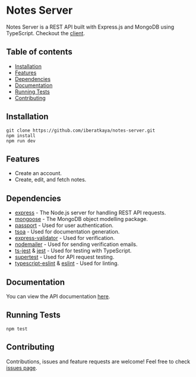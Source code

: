 # Notes Server

Notes Server is a REST API built with Express.js and MongoDB using TypeScript. Checkout the [client](https://github.com/iberatkaya/notes-app).

## Table of contents

- [Installation](#installation)
- [Features](#features)
- [Dependencies](#dependencies)
- [Documentation](#documentation)
- [Running Tests](#running-tests)
- [Contributing](#contributing)

## Installation

```
git clone https://github.com/iberatkaya/notes-server.git
npm install
npm run dev
```

## Features

- Create an account.
- Create, edit, and fetch notes.

## Dependencies

- [express](https://github.com/expressjs/express) - The Node.js server for handling REST API requests.
- [mongoose](https://github.com/Automattic/mongoose) - The MongoDB object modelling package.
- [passport](https://github.com/jaredhanson/passport) - Used for user authentication.
- [tsoa](https://github.com/lukeautry/tsoa) - Used for documentation generation.
- [express-validator](https://github.com/express-validator/express-validator) - Used for verification.
- [nodemailer](https://github.com/nodemailer/nodemailer) - Used for sending verification emails.
- [ts-jest](https://github.com/kulshekhar/ts-jest) & [jest](https://github.com/facebook/jest) - Used for testing with TypeScript.
- [supertest](https://github.com/visionmedia/supertest) - Used for API request testing.
- [typescript-eslint](https://github.com/typescript-eslint/typescript-eslint) & [eslint](https://github.com/eslint/eslint) - Used for linting.

## Documentation

You can view the API documentation [here](https://ibk-note-app.herokuapp.com/docs/).

## Running Tests

```
npm test
```

## Contributing

Contributions, issues and feature requests are welcome! Feel free to check [issues page](https://github.com/iberatkaya/notes-server/issues).
